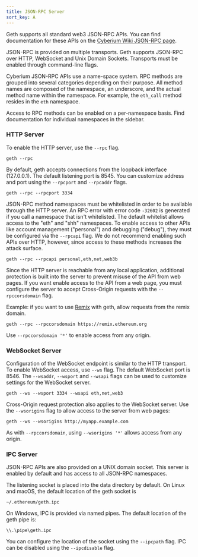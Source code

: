 ```yaml
---
title: JSON-RPC Server
sort_key: A
---
```


Geth supports all standard web3 JSON-RPC APIs. You can find documentation for
these APIs on the [Cyberium Wiki JSON-RPC page][web3-rpc].

JSON-RPC is provided on multiple transports. Geth supports JSON-RPC over HTTP,
WebSocket and Unix Domain Sockets. Transports must be enabled through
command-line flags.

Cyberium JSON-RPC APIs use a name-space system. RPC methods are grouped into
several categories depending on their purpose. All method names are composed of
the namespace, an underscore, and the actual method name within the namespace.
For example, the `eth_call` method resides in the `eth` namespace.

Access to RPC methods can be enabled on a per-namespace basis. Find
documentation for individual namespaces in the sidebar.

### HTTP Server

To enable the HTTP server, use the `--rpc` flag.

    geth --rpc

By default, geth accepts connections from the loopback interface (127.0.0.1).
The default listening port is 8545. You can customize address and port using the
`--rpcport` and `--rpcaddr` flags.

    geth --rpc --rpcport 3334

JSON-RPC method namespaces must be whitelisted in order to be available through
the HTTP server. An RPC error with error code `-32602` is generated if you call a
namespace that isn't whitelisted. The default whitelist allows access to the "eth"
and "shh" namespaces. To enable access to other APIs like account management ("personal")
and debugging ("debug"), they must be configured via the `--rpcapi` flag. We do
not recommend enabling such APIs over HTTP, however, since access to these
methods increases the attack surface.

    geth --rpc --rpcapi personal,eth,net,web3b

Since the HTTP server is reachable from any local application, additional
protection is built into the server to prevent misuse of the API from web pages.
If you want enable access to the API from a web page, you must configure the
server to accept Cross-Origin requests with the `--rpccorsdomain` flag.

Example: if you want to use [Remix][remix] with geth, allow requests from the
remix domain.

    geth --rpc --rpccorsdomain https://remix.ethereum.org

Use `--rpccorsdomain '*'` to enable access from any origin.

### WebSocket Server

Configuration of the WebSocket endpoint is similar to the HTTP transport. To
enable WebSocket access, use `--ws` flag. The default WebSocket port is 8546.
The `--wsaddr`, `--wsport` and `--wsapi` flags can be used to customize settings
for the WebSocket server.

    geth --ws --wsport 3334 --wsapi eth,net,web3

Cross-Origin request protection also applies to the WebSocket server. Use the
`--wsorigins` flag to allow access to the server from web pages:

    geth --ws --wsorigins http://myapp.example.com

As with `--rpccorsdomain`, using `--wsorigins '*'` allows access from any origin.

### IPC Server

JSON-RPC APIs are also provided on a UNIX domain socket. This server is enabled
by default and has access to all JSON-RPC namespaces.

The listening socket is placed into the data directory by default. On Linux and macOS,
the default location of the geth socket is

    ~/.ethereum/geth.ipc

On Windows, IPC is provided via named pipes. The default location of the geth pipe is:

    \\.\pipe\geth.ipc
    
You can configure the location of the socket using the `--ipcpath` flag. IPC can
be disabled using the `--ipcdisable` flag.

[web3-rpc]: https://github.com/ethereum/wiki/wiki/JSON-RPC
[remix]: https://remix.ethereum.org
